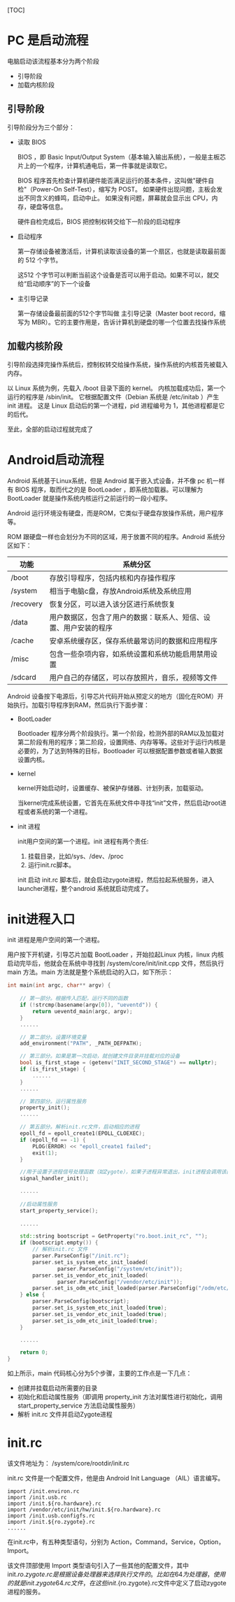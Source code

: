 [TOC]

# PC 是启动流程

电脑启动该流程基本分为两个阶段

- 引导阶段
- 加载内核阶段

## 引导阶段

引导阶段分为三个部分：

- 读取 BIOS

  BIOS ，即 Basic Input/Output System（基本输入输出系统），一般是主板芯片上的一个程序，计算机通电后，第一件事就是读取它。

  BIOS 程序首先检查计算机硬件能否满足运行的基本条件，这叫做"硬件自检"（Power-On Self-Test），缩写为 POST。 如果硬件出现问题，主板会发出不同含义的蜂鸣，启动中止。 如果没有问题，屏幕就会显示出 CPU，内存，硬盘等信息。

  硬件自检完成后，BIOS 把控制权转交给下一阶段的启动程序

- 启动程序

  第一存储设备被激活后，计算机读取该设备的第一个扇区，也就是读取最前面的 512 个字节。

  这512 个字节可以判断当前这个设备是否可以用于启动。如果不可以，就交给“启动顺序”的下一个设备

- 主引导记录

  第一存储设备最前面的512个字节叫做 主引导记录（Master boot record，缩写为 MBR）。它的主要作用是，告诉计算机到硬盘的哪一个位置去找操作系统

## 加载内核阶段

引导阶段选择完操作系统后，控制权转交给操作系统，操作系统的内核首先被载入内存。

以 Linux 系统为例，先载入 /boot 目录下面的 kernel。  内核加载成功后，第一个运行的程序是 /sbin/init。 它根据配置文件（Debian 系统是 /etc/initab ）产生 init 进程。 这是 Linux 启动后的第一个进程，pid 进程编号为 1，其他进程都是它的后代。

至此，全部的启动过程就完成了

# Android启动流程

Android 系统基于Linux系统，但是 Android 属于嵌入式设备，并不像 pc 机一样有 
BIOS 程序，取而代之的是 BootLoader ，即系统加载器。可以理解为BootLoader 就是操作系统内核运行之前运行的一段小程序。

Android 运行环境没有硬盘，而是ROM，它类似于硬盘存放操作系统，用户程序等。

ROM 跟硬盘一样也会划分为不同的区域，用于放置不同的程序。Android 系统分区如下：

| 功能      | 系统分区                                                     |
| --------- | ------------------------------------------------------------ |
| /boot     | 存放引导程序，包括内核和内存操作程序                         |
| /system   | 相当于电脑c盘，存放Android系统及系统应用                     |
| /recovery | 恢复分区，可以进入该分区进行系统恢复                         |
| /data     | 用户数据区，包含了用户的数据：联系人、短信、设置、用户安装的程序 |
| /cache    | 安卓系统缓存区，保存系统最常访问的数据和应用程序             |
| /misc     | 包含一些杂项内容，如系统设置和系统功能启用禁用设置           |
| /sdcard   | 用户自己的存储区，可以存放照片，音乐，视频等文件             |

Android 设备按下电源后，引导芯片代码开始从预定义的地方（固化在ROM）开始执行。加载引导程序到RAM，然后执行下面步骤：

- BootLoader

  Bootloader 程序分两个阶段执行。第一个阶段，检测外部的RAM以及加载对第二阶段有用的程序；第二阶段，设置网络、内存等等。这些对于运行内核是必要的，为了达到特殊的目标，Bootloader 可以根据配置参数或者输入数据设置内核。

- kernel

  kernel开始启动时，设置缓存、被保护存储器、计划列表，加载驱动。

  当kernel完成系统设置，它首先在系统文件中寻找“init”文件，然后启动root进程或者系统的第一个进程。

- init 进程

  init用户空间的第一个进程。init 进程有两个责任:

  1. 挂载目录，比如/sys、/dev、/proc
  2. 运行init.rc脚本。

  init 启动 init.rc 脚本后，就会启动zygote进程，然后拉起系统服务，进入launcher进程，整个android 系统就启动完成了。

# init进程入口

init 进程是用户空间的第一个进程。

用户按下开机键，引导芯片加载 BootLoader ，开始拉起Linux 内核，linux 内核启动完毕后，他就会在系统中寻找到 /system/core/init/init.cpp 文件，然后执行main 方法。main 方法就是整个系统启动的入口，如下所示：

```c++
int main(int argc, char** argv) {
    
    // 第一部分。根据传入匹配，运行不同的函数
    if (!strcmp(basename(argv[0]), "ueventd")) {
        return ueventd_main(argc, argv);
    }
    ......

    // 第二部分。设置环境变量
    add_environment("PATH", _PATH_DEFPATH);

    // 第三部分。如果是第一次启动，就创建文件目录并挂载对应的设备
    bool is_first_stage = (getenv("INIT_SECOND_STAGE") == nullptr);
    if (is_first_stage) {
        ......
    }
    ......

    // 第四部分。运行属性服务
    property_init();
    ......

    // 第五部分。解析init.rc文件，启动相应的进程
    epoll_fd = epoll_create1(EPOLL_CLOEXEC);
    if (epoll_fd == -1) {
        PLOG(ERROR) << "epoll_create1 failed";
        exit(1);
    }

    //用于设置子进程信号处理函数（如Zygote），如果子进程异常退出，init进程会调用该函数中设定的信号处理函数来处理
    signal_handler_init();

    ......
    
    //启动属性服务
    start_property_service();
    
    ......

    std::string bootscript = GetProperty("ro.boot.init_rc", "");
    if (bootscript.empty()) {
        // 解析init.rc 文件
        parser.ParseConfig("/init.rc");
        parser.set_is_system_etc_init_loaded(
                parser.ParseConfig("/system/etc/init"));
        parser.set_is_vendor_etc_init_loaded(
                parser.ParseConfig("/vendor/etc/init"));
        parser.set_is_odm_etc_init_loaded(parser.ParseConfig("/odm/etc/init"));
    } else {
        parser.ParseConfig(bootscript);
        parser.set_is_system_etc_init_loaded(true);
        parser.set_is_vendor_etc_init_loaded(true);
        parser.set_is_odm_etc_init_loaded(true);
    }

    ......

    return 0;
}
```

如上所示，main 代码核心分为5个步骤，主要的工作点是一下几点：

- 创建并挂载启动所需要的目录
- 初始化和启动属性服务（即调用  property_init 方法对属性进行初始化，调用 start_property_service 方法启动属性服务）
- 解析 init.rc 文件并启动Zygote进程

# init.rc

该文件地址为： /system/core/rootdir/init.rc

init.rc 文件是一个配置文件，他是由 Android Init Language （AIL）语言编写。

```
import /init.environ.rc
import /init.usb.rc
import /init.${ro.hardware}.rc
import /vendor/etc/init/hw/init.${ro.hardware}.rc
import /init.usb.configfs.rc
import /init.${ro.zygote}.rc
......
```

在init.rc中，有五种类型语句，分别为 Action，Command，Service，Option，Import。

该文件顶部使用 Import 类型语句引入了一些其他的配置文件，其中 init.${ro.zygote}.rc 是根据设备处理器来选择执行文件的。比如在64为处理器，使用的就是 init.zygote64.rc 文件，在这些init.${ro.zygote}.rc文件中定义了启动zygote 进程的服务。


